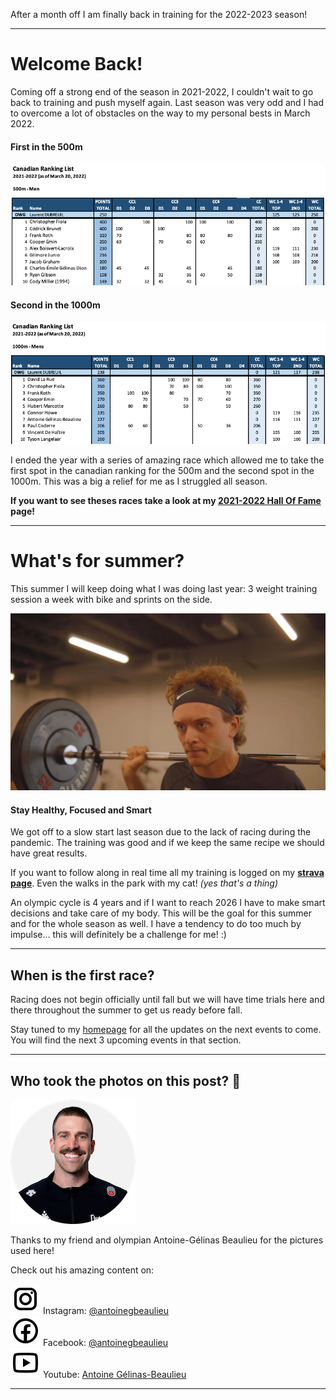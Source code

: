 After a month off I am finally back in training for the 2022-2023 season!

---
# Welcome Back!

Coming off a strong end of the season in 2021-2022, I couldn't wait to go back to training and push myself again. Last season was very odd and I had to overcome a lot of obstacles on the way to my personal bests in March 2022.  

#### First in the 500m
![First in the 500m](/images/screenshots/500.png)

#### Second in the 1000m
![Second in the 1000m](/images/screenshots/1000.png)

I ended the year with a series of amazing race which allowed me to take the first spot in the canadian ranking for the 500m and the second spot in the 1000m. This was a big a relief for me as I struggled all season.  

**If you want to see theses races take a look at my [2021-2022 Hall Of Fame](https://chrisfiola.github.io/hof/hof2122) page!**

---
# What's for summer?

This summer I will keep doing what I was doing last year: 3 weight training session a week with bike and sprints on the side.

![Weight training](/images/weights.JPG) 

#### Stay Healthy, Focused and Smart
We got off to a slow start last season due to the lack of racing during the pandemic. The training was good and if we keep the same recipe we should have great results.

If you want to follow along in real time all my training is logged on my [**strava page**](https://www.strava.com/athletes/1186944). Even the walks in the park with my cat! *(yes that's a thing)*

An olympic cycle is 4 years and if I want to reach 2026 I have to make smart decisions and take care of my body. This will be the goal for this summer and for the whole season as well. I have a tendency to do too much by impulse... this will definitely be a challenge for me! :)

---
## When is the first race?

Racing does not begin officially until fall but we will have time trials here and there throughout the summer to get us ready before fall.  

Stay tuned to my [homepage](https://chrisfiola.github.io/home) for all the updates on the next events to come. You will find the next 3 upcoming events in that section.

---

## Who took the photos on this post? 📸

![Tony!](/images/tony.png)  

Thanks to my friend and olympian Antoine-Gélinas Beaulieu for the pictures used here!  

Check out his amazing content on:  

![Instagram](/images/icons/insta.svg) Instagram: [@antoinegbeaulieu](https://www.instagram.com/antoinegbeaulieu/)  
![Facebook](/images/icons/fb.svg) Facebook: [@antoinegbeaulieu](https://www.facebook.com/antoinegbeaulieu)  
![Youtube](/images/icons/youtube.svg) Youtube: [Antoine Gélinas-Beaulieu](https://www.youtube.com/user/antoinegbeaulieu)

---



